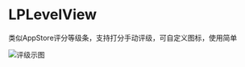 # LPLevelView
类似AppStore评分等级条，支持打分手动评级，可自定义图标，使用简单

![评级示图](http://f.picphotos.baidu.com/album/s%3D900%3Bq%3D90/sign=6c73e249f403738dda4a00228320c16c/3801213fb80e7bec81959e082d2eb9389a506b88.jpg)
